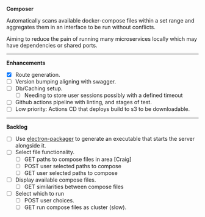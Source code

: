 **Composer**

Automatically scans available docker-compose files within a set range and aggregates them in an
interface to be run without conflicts.

Aiming to reduce the pain of running many microservices locally which may have dependencies or shared ports.

---

**Enhancements**

- [x] Route generation.
- [ ] Version bumping aligning with swagger.
- [ ] Db/Caching setup.
  - [ ] Needing to store user sessions possibly with a defined timeout
- [ ] Github actions pipeline with linting, and stages of test.
- [ ] Low priority: Actions CD that deploys build to s3 to be downloadable.

---

**Backlog**

- [ ] Use [electron-packager](https://github.com/electron/electron-packager) to generate an executable that
      starts the server alongside it.
- [ ] Select file functionality.
  - [ ] GET paths to compose files in area [Craig]
  - [ ] POST user selected paths to compose
  - [ ] GET user selected paths to compose
- [ ] Display available compose files.
  - [ ] GET similarities between compose files
- [ ] Select which to run
  - [ ] POST user choices.
  - [ ] GET run compose files as cluster (slow).
